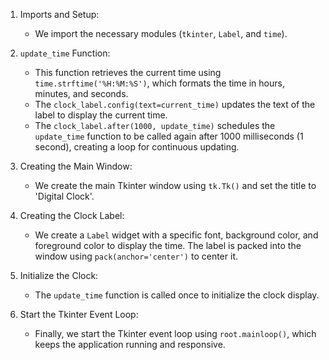 1. Imports and Setup:
   - We import the necessary modules (`tkinter`, `Label`, and `time`).

2. `update_time` Function:
   - This function retrieves the current time using `time.strftime('%H:%M:%S')`, which formats the time in hours, minutes, and seconds.
   - The `clock_label.config(text=current_time)` updates the text of the label to display the current time.
   - The `clock_label.after(1000, update_time)` schedules the `update_time` function to be called again after 1000 milliseconds (1 second), creating a loop for continuous updating.

3. Creating the Main Window:
   - We create the main Tkinter window using `tk.Tk()` and set the title to 'Digital Clock'.

4. Creating the Clock Label:
   - We create a `Label` widget with a specific font, background color, and foreground color to display the time. The label is packed into the window using `pack(anchor='center')` to center it.

5. Initialize the Clock:
   - The `update_time` function is called once to initialize the clock display.

6. Start the Tkinter Event Loop:
   - Finally, we start the Tkinter event loop using `root.mainloop()`, which keeps the application running and responsive.

